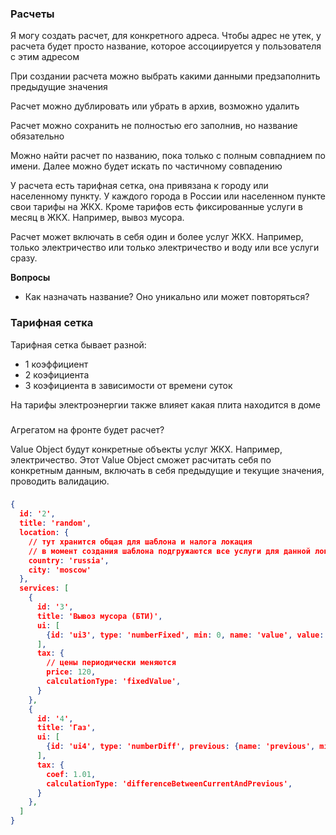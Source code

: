 ### Расчеты
Я могу создать расчет, для конкретного адреса.
Чтобы адрес не утек, у расчета будет просто название,
которое ассоциируется у пользователя с этим адресом

При создании расчета можно выбрать какими
данными предзаполнить предыдущие значения

Расчет можно дублировать или убрать в архив, возможно удалить

Расчет можно сохранить не полностью его заполнив, но название обязательно

Можно найти расчет по названию, пока только с полным совпаднием по имени.
Далее можно будет искать по частичному совпадению

У расчета есть тарифная сетка, она привязана к городу или населенному пункту.
У каждого города в России или населенном пункте свои тарифы на ЖКХ.
Кроме тарифов есть фиксированные услуги в месяц в ЖКХ. Например, вывоз мусора.

Расчет может включать в себя один и более услуг ЖКХ.
Например, только электричество или только электричество и воду
или все услуги сразу.

**Вопросы**
- Как назначать название? Оно уникально или может повторяться?

### Тарифная сетка

Тарифная сетка бывает разной:
- 1 коэффициент
- 2 коэфициента
- 3 коэфициента в зависимости от времени суток

На тарифы электроэнергии также влияет какая плита находится в доме

###

Агрегатом на фронте будет расчет?

Value Object будут конкретные объекты услуг ЖКХ.
Например, электричество. Этот Value Object сможет расчитать себя
по конкретным данным, включать в себя предыдущие и текущие значения,
проводить валидацию.

###

```json
{
  id: '2',
  title: 'random',
  location: {
    // тут хранится общая для шаблона и налога локация
    // в момент создания шаблона подгружаются все услуги для данной локации
    country: 'russia',
    city: 'moscow'
  },
  services: [
    {
      id: '3',
      title: 'Вывоз мусора (БТИ)',
      ui: [
        {id: 'ui3', type: 'numberFixed', min: 0, name: 'value', value: 120}
      ],
      tax: {
        // цены периодически меняются
        price: 120,
        calculationType: 'fixedValue',
      }
    },
    {
      id: '4',
      title: 'Газ',
      ui: [
        {id: 'ui4', type: 'numberDiff', previous: {name: 'previous', min: 0}, current: {name: 'current', min: 0}}
      ],
      tax: {
        coef: 1.01,
        calculationType: 'differenceBetweenCurrentAndPrevious',
      }
    },
  ]
}
```
